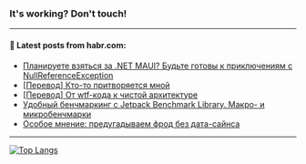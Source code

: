 ### It's working? Don't touch!

---
<!--
#### 🛠️ Technical stack:

![C++](https://img.shields.io/badge/C++-informational?logo=c%2B%2B&style=flat&logoColor=white&color=9C033A)
![Java](https://img.shields.io/badge/Java-informational?logo=java&style=flat&logoColor=white&color=007396)
![Kotlin](https://img.shields.io/badge/Kotlin-informational?logo=Kotlin&style=flat&logoColor=white&color=0095D5)
![JS](https://img.shields.io/badge/JS-informational?logo=javaScript&style=flat&logoColor=black&color=F7Df1E) <br>
![HTML5](https://img.shields.io/badge/HTML5-informational?logo=html5&style=flat&logoColor=white&color=E34F26)
![CSS3](https://img.shields.io/badge/CSS3-informational?logo=css3&style=flat&logoColor=white&color=157286)
![Sass](https://img.shields.io/badge/Saas-informational?logo=sass&style=flat&logoColor=white&color=hotpink)
![PHP](https://img.shields.io/badge/PHP-informational?logo=php&style=flat&logoColor=white&color=777BB4) <br>
![WebPAck](https://img.shields.io/badge/WebPack-informational?logo=webPack&style=flat&logoColor=white&color=FF6F00)
![Bootstrap](https://img.shields.io/badge/Bootstrap-informational?logo=Bootstrap&style=flat&logoColor=white&color=7952B3)
![MySQL](https://img.shields.io/badge/MySQL-informational?logo=MySQL&style=flat&logoColor=white&color=00f) <br>
![NodeJS](https://img.shields.io/badge/NodeJS-informational?logo=node.js&style=flat&logoColor=white&color=43853D)
![Spring](https://img.shields.io/badge/Spring-informational?logo=Spring&style=flat&logoColor=white&color=0A9EDC)
![Angular](https://img.shields.io/badge/Vue-informational?logo=vue.js&style=flat&logoColor=white&color=red)
![Git](https://img.shields.io/badge/Git-informational?logo=git&style=flat&logoColor=white&color=darkorange)

___
-->

#### 💬 Latest posts from habr.com:

<!-- BLOG-POST-LIST:START -->
- [Планируете взяться за .NET MAUI? Будьте готовы к приключениям с NullReferenceException](https://habr.com/ru/post/691790/?utm_source=habrahabr&utm_medium=rss&utm_campaign=691790)
- [[Перевод] Кто-то притворяется мной](https://habr.com/ru/post/691778/?utm_source=habrahabr&utm_medium=rss&utm_campaign=691778)
- [[Перевод] От wtf-кода к чистой архитектуре](https://habr.com/ru/post/691562/?utm_source=habrahabr&utm_medium=rss&utm_campaign=691562)
- [Удобный бенчмаркинг с Jetpack Benchmark Library. Макро- и микробенчмарки](https://habr.com/ru/post/691620/?utm_source=habrahabr&utm_medium=rss&utm_campaign=691620)
- [Особое мнение: предугадываем фрод без дата-сайнса](https://habr.com/ru/post/691486/?utm_source=habrahabr&utm_medium=rss&utm_campaign=691486)
<!-- BLOG-POST-LIST:END -->

---

[![Top Langs](https://github-readme-stats.vercel.app/api/top-langs/?username=zloylis&layout=compact&hide_border=true&theme=dracula)](https://github.com/zloylis)
